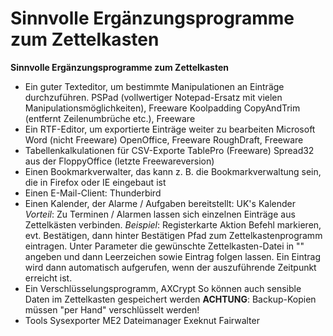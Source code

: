 # Sinnvolle Ergänzungsprogramme zum Zettelkasten

**Sinnvolle Ergänzungsprogramme zum Zettelkasten**

* Ein guter Texteditor, um bestimmte Manipulationen an Einträge durchzuführen.
PSPad (vollwertiger Notepad-Ersatz mit vielen Manipulationsmöglichkeiten), Freeware
Koolpadding
CopyAndTrim (entfernt Zeilenumbrüche etc.), Freeware
* Ein RTF-Editor, um exportierte Einträge weiter zu bearbeiten
Microsoft Word (nicht Freeware)
OpenOffice, Freeware
RoughDraft, Freeware
* Tabellenkalkulationen für CSV-Exporte
TablePro (Freeware) 
Spread32 aus der FloppyOffice (letzte Freewareversion)
* Einen Bookmarkverwalter, das kann z. B. die Bookmarkverwaltung sein, die in Firefox oder IE eingebaut ist
* Einen E-Mail-Client:
Thunderbird
* Einen Kalender, der Alarme / Aufgaben bereitstellt:
UK's Kalender
*Vorteil*: Zu Terminen / Alarmen lassen sich einzelnen Einträge aus Zettelkästen verbinden.
*Beispiel*:
Registerkarte Aktion
Befehl markieren, evt. Bestätigen, dann hinter Bestätigen Pfad zum Zettelkastenprogramm eintragen.
Unter Parameter die gewünschte Zettelkasten-Datei in "" angeben und dann Leerzeichen sowie Eintrag folgen lassen. Ein Eintrag wird dann automatisch aufgerufen, wenn der auszuführende Zeitpunkt erreicht ist.
* Ein Verschlüsselungsprogramm, AXCrypt
So können auch sensible Daten im Zettelkasten gespeichert werden
**ACHTUNG**: Backup-Kopien müssen "per Hand" verschlüsselt werden!
* Tools
Sysexporter
ME2 Dateimanager
Exeknut
Fairwalter


